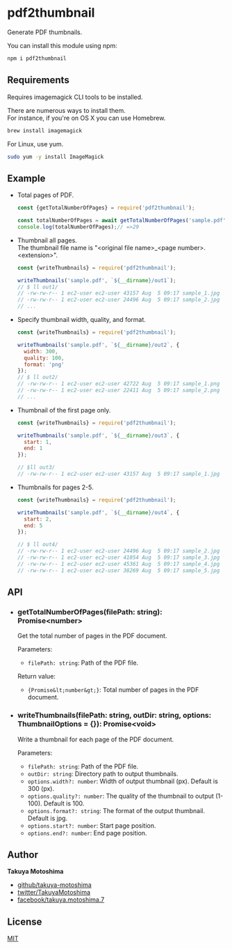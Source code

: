 # pdf2thumbnail
Generate PDF thumbnails.

You can install this module using npm:
```sh
npm i pdf2thumbnail
```

## Requirements
Requires imagemagick CLI tools to be installed.

There are numerous ways to install them.  
For instance, if you're on OS X you can use Homebrew.
```sh
brew install imagemagick
```

For Linux, use yum.  
```sh
sudo yum -y install ImageMagick
```

## Example
- Total pages of PDF.
    ```js
    const {getTotalNumberOfPages} = require('pdf2thumbnail');

    const totalNumberOfPages = await getTotalNumberOfPages('sample.pdf');
    console.log(totalNumberOfPages);// =>29
    ```
- Thumbnail all pages.  
    The thumbnail file name is &quot;&lt;original file name&gt;_&lt;page number&gt;.&lt;extension&gt;&quot;.
    ```js
    const {writeThumbnails} = require('pdf2thumbnail');

    writeThumbnails('sample.pdf', `${__dirname}/out1`);
    // $ ll out1/
    // -rw-rw-r-- 1 ec2-user ec2-user 43157 Aug  5 09:17 sample_1.jpg
    // -rw-rw-r-- 1 ec2-user ec2-user 24496 Aug  5 09:17 sample_2.jpg
    // ...
    ```
- Specify thumbnail width, quality, and format.
    ```js
    const {writeThumbnails} = require('pdf2thumbnail');

    writeThumbnails('sample.pdf', `${__dirname}/out2`, {
      width: 300,
      quality: 100,
      format: 'png'
    });
    // $ ll out2/
    // -rw-rw-r-- 1 ec2-user ec2-user 42722 Aug  5 09:17 sample_1.png
    // -rw-rw-r-- 1 ec2-user ec2-user 22411 Aug  5 09:17 sample_2.png
    // ...
    ```
- Thumbnail of the first page only.
    ```js
    const {writeThumbnails} = require('pdf2thumbnail');

    writeThumbnails('sample.pdf', `${__dirname}/out3`, {
      start: 1,
      end: 1
    });

    // $ll out3/
    // -rw-rw-r-- 1 ec2-user ec2-user 43157 Aug  5 09:17 sample_1.jpg
    ```
- Thumbnails for pages 2-5.
    ```js
    const {writeThumbnails} = require('pdf2thumbnail');

    writeThumbnails('sample.pdf', `${__dirname}/out4`, {
      start: 2,
      end: 5
    });

    // $ ll out4/
    // -rw-rw-r-- 1 ec2-user ec2-user 24496 Aug  5 09:17 sample_2.jpg
    // -rw-rw-r-- 1 ec2-user ec2-user 41054 Aug  5 09:17 sample_3.jpg
    // -rw-rw-r-- 1 ec2-user ec2-user 45361 Aug  5 09:17 sample_4.jpg
    // -rw-rw-r-- 1 ec2-user ec2-user 38269 Aug  5 09:17 sample_5.jpg
    ```

## API
- ### getTotalNumberOfPages(filePath: string): Promise&lt;number&gt;  
    Get the total number of pages in the PDF document.

    Parameters:  
    - `filePath: string`: Path of the PDF file.

    Return value:  
    - `{Promise&lt;number&gt;}`: Total number of pages in the PDF document.

- ### writeThumbnails(filePath: string, outDir: string, options: ThumbnailOptions = {}): Promise&lt;void&gt;  
    Write a thumbnail for each page of the PDF document.

    Parameters:  
    - `filePath: string`: Path of the PDF file.
    - `outDir: string`: Directory path to output thumbnails.
    - `options.width?: number`: Width of output thumbnail (px). Default is 300 (px).
    - `options.quality?: number`: The quality of the thumbnail to output (1-100). Default is 100.
    - `options.format?: string`: The format of the output thumbnail. Default is jpg.
    - `options.start?: number`: Start page position.
    - `options.end?: number`: End page position.

## Author
**Takuya Motoshima**

* [github/takuya-motoshima](https://github.com/takuya-motoshima)
* [twitter/TakuyaMotoshima](https://twitter.com/TakuyaMotoshima)
* [facebook/takuya.motoshima.7](https://www.facebook.com/takuya.motoshima.7)

## License
[MIT](LICENSE)